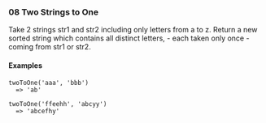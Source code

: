 ### 08 Two Strings to One

Take 2 strings str1 and str2 including only letters from a to z. Return a new sorted string which contains all distinct letters, - each taken only once - coming from str1 or str2.

#### Examples

```
twoToOne('aaa', 'bbb')
  => 'ab'
```

```
twoToOne('ffeehh', 'abcyy')
  => 'abcefhy'
```
